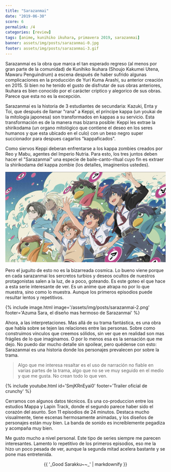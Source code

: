 ```yaml
---
title: "Sarazanmai"
date: "2019-06-30"
score: 6
permalink: /4
categories: [review]
tags: [anime, kunihiko ikuhara, primavera 2019, sarazanmai]
banner: assets/img/posts/sarazanmai-0.jpg
footer: assets/img/posts/sarazanmai-3.gif
---
```


Sarazanmai es la obra que marca el tan esperado regreso (al menos por gran parte de la comunidad) de Kunihiko Ikuhara (Shoujo Kakumei Utena, Mawaru Penguindrum) a escena después de haber sufrido algunas complicaciones en la producción de Yuri Kuma Arashi, su anterior creación en 2015. Si bien no he tenido el gusto de disfrutar de sus obras anteriores, Ikuhara es bien conocido por el carácter criptico y alegorico de sus obras. Parece que esta no es la excepción.

Sarazanmai es la historia de 3 estudiantes de secundaria: Kazuki, Enta y Toi, que después de llamar "rana" a Keppi, el príncipe kappa (un youkai de la mitologia japonesa) son transformados en kappas a su servicio. Esta transformación es de la manera mas bizarra posible: Keppi les extrae la shirikodama (un organo mitológico que contiene el deseo en los seres humanos y que esta ubicado en el culo) con un beso negro super succionador para despues cagarlos "kappaficados".

Como siervos Keppi deberan enfrentarse a los kappa zombies creados por Reo y Mabu, agentes del Imperio Nutria. Para esto, los tres juntos deben hacer el "Sarazanmai" una especie de baile-canto-ritual cuyo fin es extraer la shirikodama del kappa zombie (los detalles, imaginenlos ustedes).

![](/assets/img/posts/sarazanmai-1.jpg)

Pero el juguito de esto no es la bizarreada cosmica. Lo bueno viene porque en cada sarazanmai los sercretos turbios y deseos ocultos de nuestros protagonistas salen a la luz, de a poco, goteando. Es este goteo el que hace a esta serie interesante de ver. Es un anime que atrapa no por lo que muestra, sino como lo muestra. Aunque los primeros episodios puede resultar lentos y repetitivos.

{% include image.html
    image='/assets/img/posts/sarazanmai-2.png'
    footer='Azuma Sara, el diseño mas hermoso de Sarazanmai'
%}

Ahora, a las interpretaciones. Mas allá de su trama fantástica, es una obra que habla sobre se tejen las relaciones entre las personas. Sobre como construimos vínculos que creemos sólidos, sin ver que en realidad son mas frágiles de lo que imaginamos. O por lo menos esa es la sensación que me dejo. No puedo dar mucho detalle sin spoilear, pero quédense con esto: Sarazanmai es una historia donde los personajes prevalecen por sobre la trama.

> Algo que me interesa resaltar es el uso de narración no fiable en varias partes de la trama, algo que no se ve muy seguido en el medio y que me gusta. No crean todo lo que ven.

{% include youtube.html id='SmjKRnEyai0' footer='Trailer oficial de crunchy' %}

Cerramos con algunos datos técnicos. Es una co-produccion entre los estudios Mappa y Lapin Track, donde el segundo parece haber sido el corazón del asunto. Son 11 episodios de 24 minutos. Destaca mucho visualmente, tiene escenas hermosamente animadas, y los diseños de personajes están muy bien. La banda de sonido es increíblemente pegadiza y acompaña muy bien.

Me gusto mucho a nivel personal. Este tipo de series siempre me parecen interesantes. Lamento lo repetitivo de los primeros episodios, eso me la hizo un poco pesada de ver, aunque la segunda mitad acelera bastante y se pone mas entretenida.

<center>{{ '_Good Sarakku~~_' | markdownify }}</center>
